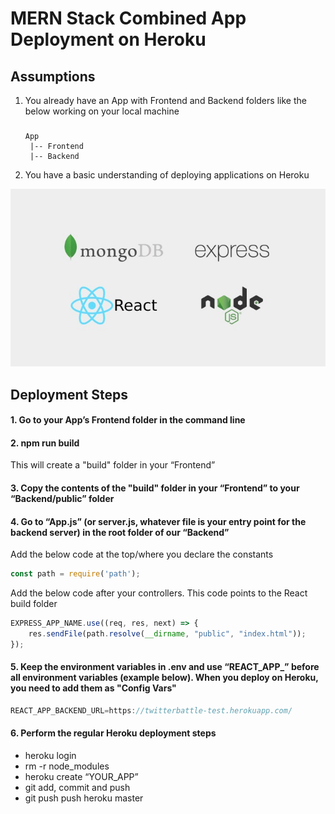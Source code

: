 # MERN Stack Combined App Deployment on Heroku

## Assumptions
1. You already have an App with Frontend and Backend folders like the below working on your local machine
    ##### 
       App
        |-- Frontend
        |-- Backend
2.	You have a basic understanding of deploying applications on Heroku

![MERN](https://github.com/Sasi-Koramutla/mernstackdeploy/blob/master/MERN.jpeg)
## Deployment Steps
#### 1. Go to your App’s Frontend folder in the command line
#### 2. npm run build 
This will create a "build" folder in your “Frontend”

#### 3. Copy the contents of the "build" folder in your “Frontend” to your “Backend/public” folder

#### 4. Go to “App.js” (or server.js, whatever file is your entry point for the backend server) in the root folder of our “Backend”
Add the below code at the top/where you declare the constants
```javascript 
const path = require('path'); 
```
Add the below code after your controllers. This code points to the React build folder
```javascript
EXPRESS_APP_NAME.use((req, res, next) => {
    res.sendFile(path.resolve(__dirname, "public", "index.html"));
});
```
#### 5. Keep the environment variables in .env and use “REACT_APP_” before all environment variables (example below). When you deploy on Heroku, you need to add them as "Config Vars"
```javascript
REACT_APP_BACKEND_URL=https://twitterbattle-test.herokuapp.com/
```
#### 6. Perform the regular Heroku deployment steps
-	heroku login
-	rm -r node_modules
-	heroku create “YOUR_APP”
-	git add, commit and push
-	git push push heroku master


